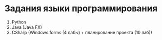 # Задания языки программирования

1. Python
2. Java (Java FX)
3. CSharp (Windows forms (4 лабы) + планирование проекта (10 лаб))
